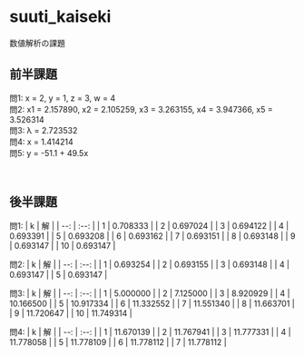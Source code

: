# suuti_kaiseki
数値解析の課題

## 前半課題
問1: x = 2, y = 1, z = 3, w = 4  
問2: x1 = 2.157890, x2 = 2.105259, x3 = 3.263155, x4 = 3.947366, x5 = 3.526314  
問3: λ = 2.723532  
問4: x = 1.414214  
問5: y = -51.1 + 49.5x

<br>

## 後半課題
問1:
| k | 解 |
| --: | :--: |
| 1 | 0.708333 |
| 2 | 0.697024 |
| 3 | 0.694122 |
| 4 | 0.693391 |
| 5 | 0.693208 |
| 6 | 0.693162 |
| 7 | 0.693151 |
| 8 | 0.693148 |
| 9 | 0.693147 |
| 10 | 0.693147 |

問2:
| k | 解 |
| --: | :--: |
| 1 | 0.693254 |
| 2 | 0.693155 |
| 3 | 0.693148 |
| 4 | 0.693147 |
| 5 | 0.693147 |

問3:
| k | 解 |
| --: | :--: |
| 1 | 5.000000 |
| 2 | 7.125000 |
| 3 | 8.920929 |
| 4 | 10.166500 |
| 5 | 10.917334 |
| 6 | 11.332552 |
| 7 | 11.551340 |
| 8 | 11.663701 |
| 9 | 11.720647 |
| 10 | 11.749314 |

問4:
| k | 解 |
| --: | :--: |
| 1 | 11.670139 |
| 2 | 11.767941 |
| 3 | 11.777331 |
| 4 | 11.778058 |
| 5 | 11.778109 |
| 6 | 11.778112 |
| 7 | 11.778112 |
